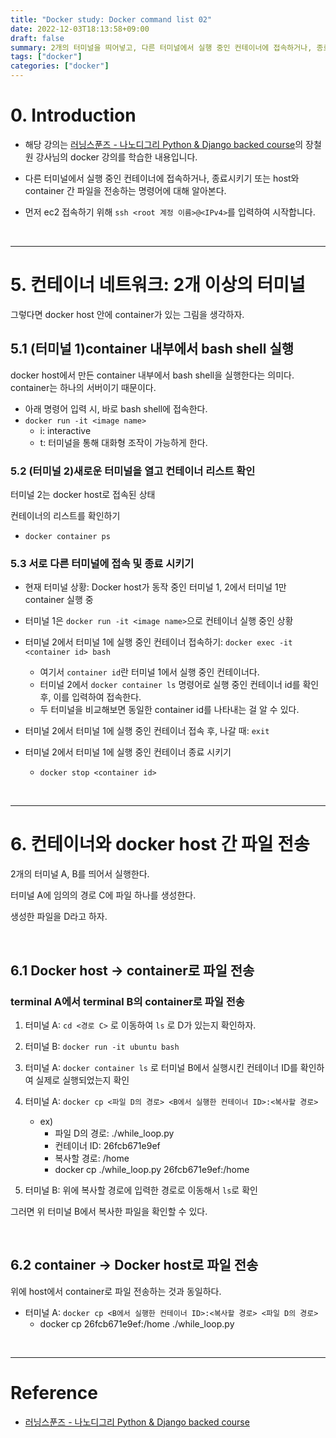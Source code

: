 ```yaml
---
title: "Docker study: Docker command list 02"
date: 2022-12-03T18:13:58+09:00
draft: false
summary: 2개의 터미널을 띄어넣고, 다른 터미널에서 실행 중인 컨테이너에 접속하거나, 종료시키기. 그리고, host와 container 간에 파일을 전송하는 명령어에 대해 알아본다.
tags: ["docker"]
categories: ["docker"]
---
```

# 0. Introduction

- 해당 강의는 [러닝스푼즈 - 나노디그리 Python & Django backed course](https://learningspoons.com/course/detail/django-backend/)의 장철원 강사님의 docker 강의를 학습한 내용입니다.


- 다른 터미널에서 실행 중인 컨테이너에 접속하거나, 종료시키기 또는 host와 container 간 파일을 전송하는 명령어에 대해 알아본다.

- 먼저 ec2 접속하기 위해 `ssh <root 계정 이름>@<IPv4>`를 입력하여 시작합니다.

<br>

---


# 5. 컨테이너 네트워크: 2개 이상의 터미널

그렇다면 docker host 안에 container가 있는 그림을 생각하자.

## 5.1 (터미널 1)container 내부에서 bash shell 실행  

docker host에서 만든 container 내부에서 bash shell을 실행한다는 의미다. container는 하나의 서버이기 때문이다. 

- 아래 명령어 입력 시, 바로 bash shell에 접속한다.
- `docker run -it <image name>`
    - i: interactive 
    - t: 터미널을 통해 대화형 조작이 가능하게 한다. 
    

### 5.2 (터미널 2)새로운 터미널을 열고 컨테이너 리스트 확인 

터미널 2는 docker host로 접속된 상태

컨테이너의 리스트를 확인하기
- `docker container ps`

### 5.3 서로 다른 터미널에 접속 및 종료 시키기

- 현재 터미널 상황: Docker host가 동작 중인 터미널 1, 2에서 터미널 1만 container 실행 중

- 터미널 1은 `docker run -it <image name>`으로 컨테이너 실행 중인 상황  

- 터미널 2에서 터미널 1에 실행 중인 컨테이너 접속하기: `docker exec -it <container id> bash`
    - 여기서 `container id`란 터미널 1에서 실행 중인 컨테이너다.
    - 터미널 2에서 `docker container ls` 명령어로 실행 중인 컨테이너 id를 확인 후, 이를 입력하여 접속한다.  
    - 두 터미널을 비교해보면 동일한 container id를 나타내는 걸 알 수 있다.

- 터미널 2에서 터미널 1에 실행 중인 컨테이너 접속 후, 나갈 때: `exit`

- 터미널 2에서 터미널 1에 실행 중인 컨테이너 종료 시키기  
    - `docker stop <container id>` 


<br>

---

# 6. 컨테이너와 docker host 간 파일 전송

2개의 터미널 A, B를 띄어서 실행한다.

터미널 A에 임의의 경로 C에 파일 하나를 생성한다. 

생성한 파일을 D라고 하자.  

<br>

## 6.1 Docker host -> container로 파일 전송

### terminal A에서 terminal B의 container로 파일 전송

1. 터미널 A: `cd <경로 C>` 로 이동하여 `ls` 로 D가 있는지 확인하자.

2. 터미널 B: `docker run -it ubuntu bash` 

3. 터미널 A: `docker container ls` 로 터미널 B에서 실행시킨 컨테이너 ID를 확인하여 실제로 실행되었는지 확인

4. 터미널 A: `docker cp <파일 D의 경로> <B에서 실행한 컨테이너 ID>:<복사할 경로>` 
    - ex)
        - 파일 D의 경로: ./while_loop.py
        - 컨테이너 ID: 26fcb671e9ef
        - 복사할 경로: /home 
        - docker cp ./while_loop.py 26fcb671e9ef:/home

5. 터미널 B: 위에 복사할 경로에 입력한 경로로 이동해서 `ls`로 확인

그러면 위 터미널 B에서 복사한 파일을 확인할 수 있다.

<br>

## 6.2 container -> Docker host로 파일 전송

위에 host에서 container로 파일 전송하는 것과 동일하다.  

- 터미널 A: `docker cp <B에서 실행한 컨테이너 ID>:<복사할 경로> <파일 D의 경로>` 
    - docker cp 26fcb671e9ef:/home ./while_loop.py  

<br>

---


# Reference

- [러닝스푼즈 - 나노디그리 Python & Django backed course](https://learningspoons.com/course/detail/django-backend/)